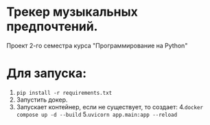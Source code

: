 # Трекер музыкальных предпочтений.

Проект 2-го семестра курса "Программирование на Python"</b>

# Для запуска:
1. `pip install -r requirements.txt`
2. Запустить докер.
3. Запускает контейнер, если не существует, то создает:
4.`docker compose up -d --build`
5.`uvicorn app.main:app --reload`
